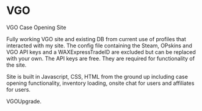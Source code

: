 # VGO
VGO Case Opening Site

Fully working VGO site and existing DB from current use of profiles that interacted with my site. The config file containing the
Steam, OPskins and VGO API keys and a WAXExpressTradeID are excluded but can be replaced with your own. The API keys are free. They are 
required for functionality of the site.

Site is built in Javascript, CSS, HTML from the ground up including case opening functionality, inventory loading, onsite chat for users
and affiliates for users.

VGOUpgrade.
